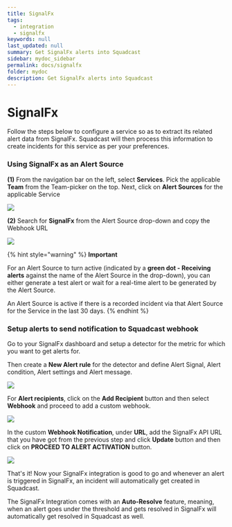 ```yaml
---
title: SignalFx
tags:
  - integration
  - signalfx
keywords: null
last_updated: null
summary: Get SignalFx alerts into Squadcast
sidebar: mydoc_sidebar
permalink: docs/signalfx
folder: mydoc
description: Get SignalFx alerts into Squadcast
---
```


# SignalFx

Follow the steps below to configure a service so as to extract its related alert data from SignalFx. Squadcast will then process this information to create incidents for this service as per your preferences.

### Using SignalFx as an Alert Source

**(1)** From the navigation bar on the left, select **Services**. Pick the applicable **Team** from the Team-picker on the top. Next, click on **Alert Sources** for the applicable Service

![](../../.gitbook/assets/alert\_source\_1.png)

**(2)** Search for **SignalFx** from the Alert Source drop-down and copy the Webhook URL

![](../../.gitbook/assets/signalfx\_1.png)

{% hint style="warning" %}
**Important**

For an Alert Source to turn active (indicated by a **green dot - Receiving alerts** against the name of the Alert Source in the drop-down), you can either generate a test alert or wait for a real-time alert to be generated by the Alert Source.

An Alert Source is active if there is a recorded incident via that Alert Source for the Service in the last 30 days.
{% endhint %}

### Setup alerts to send notification to Squadcast webhook

Go to your SignalFx dashboard and setup a detector for the metric for which you want to get alerts for.

Then create a **New Alert rule** for the detector and define Alert Signal, Alert condition, Alert settings and Alert message.

![](../../.gitbook/assets/signalfx\_2.png)

For **Alert recipients**, click on the **Add Recipient** button and then select **Webhook** and proceed to add a custom webhook.

![](../../.gitbook/assets/signalfx\_3.png)

In the custom **Webhook Notification**, under **URL**, add the SignalFx API URL that you have got from the previous step and click **Update** button and then click on **PROCEED TO ALERT ACTIVATION** button.

![](../../.gitbook/assets/signalfx\_4.png)

That's it! Now your SignalFx integration is good to go and whenever an alert is triggered in SignalFx, an incident will automatically get created in Squadcast.

The SignalFx Integration comes with an **Auto-Resolve** feature, meaning, when an alert goes under the threshold and gets resolved in SignalFx will automatically get resolved in Squadcast as well.
